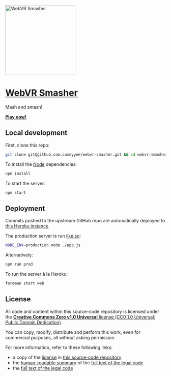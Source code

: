 [<img src="https://raw.githubusercontent.com/caseyyee/webvr-smasher/master/client/img/icon-190.png" alt="WebVR Smasher" title="WebVR Smasher" width="220">](https://webvr.yoga/)

# [WebVR Smasher](https://webvr.yoga/)

Mash and smash!

[**Play now!**](https://webvr.yoga/)


## Local development

First, clone this repo:

```bash
git clone git@github.com:caseyyee/webvr-smasher.git && cd webvr-smasher
```

To install the [Node](https://nodejs.org/en/download/) dependencies:

```bash
npm install
```

To start the server:

```bash
npm start
```


## Deployment

Commits pushed to the upstream GitHub repo are automatically deployed to [this Heroku instance](https://webvr.yoga/).

The production server is run [like so](Procfile):

```bash
NODE_ENV=production node ./app.js
```

Alternatively:

```bash
npm run prod
```

To run the server à la Heroku:

```bash
foreman start web
```


## License

All code and content within this source-code repository is licensed under the [**Creative Commons Zero v1.0 Universal** license (CC0 1.0 Universal; Public Domain Dedication)](LICENSE.md).

You can copy, modify, distribute and perform this work, even for commercial purposes, all without asking permission.

For more information, refer to these following links:

* a copy of the [license](LICENSE.md) in [this source-code repository](https://github.com/caseyyee/webvr-smasher)
* the [human-readable summary](https://creativecommons.org/publicdomain/zero/1.0/) of the [full text of the legal code](https://creativecommons.org/publicdomain/zero/1.0/legalcode)
* the [full text of the legal code](https://creativecommons.org/publicdomain/zero/1.0/legalcode)
